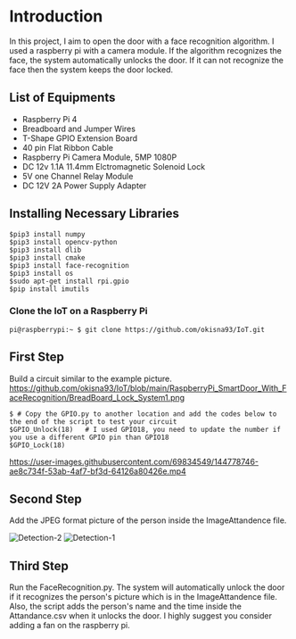 # Introduction

In this project, I aim to open the door with a face recognition algorithm. I used a raspberry pi with a camera module. If the algorithm recognizes the face, the system automatically unlocks the door. If it can not recognize the face then the system keeps the door locked.

## List of Equipments
* Raspberry Pi 4
* Breadboard and Jumper Wires
* T-Shape GPIO Extension Board
* 40 pin Flat Ribbon Cable
* Raspberry Pi Camera Module, 5MP 1080P
* DC 12v 1.1A 11.4mm Elctromagnetic Solenoid Lock
* 5V one Channel Relay Module
* DC 12V 2A Power Supply Adapter

## Installing Necessary Libraries
```
$pip3 install numpy
$pip3 install opencv-python
$pip3 install dlib
$pip3 install cmake
$pip3 install face-recognition
$pip3 install os
$sudo apt-get install rpi.gpio
$pip install imutils
```
### Clone the IoT on a Raspberry Pi
```
pi@raspberrypi:~ $ git clone https://github.com/okisna93/IoT.git
```
## First Step
Build a circuit similar to the example picture.
https://github.com/okisna93/IoT/blob/main/RaspberryPi_SmartDoor_With_FaceRecognition/BreadBoard_Lock_System1.png
```
$ # Copy the GPIO.py to another location and add the codes below to the end of the script to test your circuit
$GPIO_Unlock(18)   # I used GPIO18, you need to update the number if you use a different GPIO pin than GPIO18
$GPIO_Lock(18)
```
https://user-images.githubusercontent.com/69834549/144778746-ae8c734f-53ab-4af7-bf3d-64126a80426e.mp4

## Second Step
Add the JPEG format picture of the person inside the ImageAttandence file.

![Detection-2](https://user-images.githubusercontent.com/69834549/144782726-c2eff5fc-ec34-47f4-9958-48f8fb08e27b.png)
![Detection-1](https://user-images.githubusercontent.com/69834549/144782730-51d0d9cb-19c7-4e4d-baee-f4c6ac89d520.png)

## Third Step
Run the FaceRecognition.py.
The system will automatically unlock the door if it recognizes the person's picture which is in the ImageAttandence file. 
Also, the script adds the person's name and the time inside the Attandance.csv when it unlocks the door.
I highly suggest you consider adding a fan on the raspberry pi.
